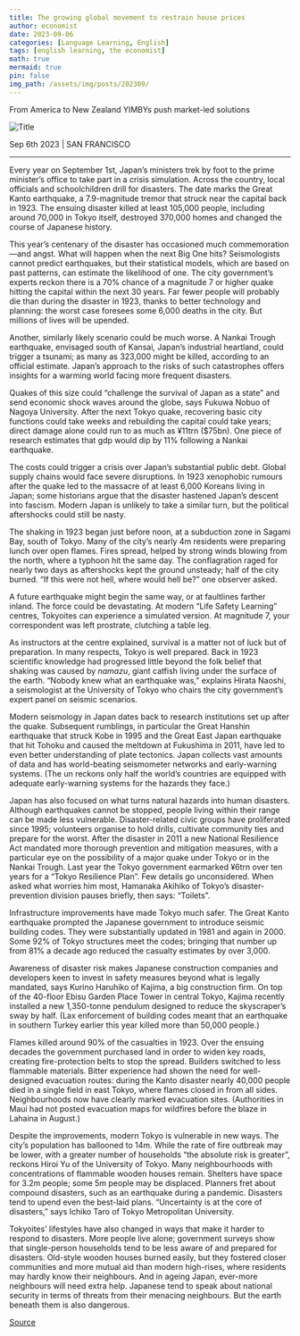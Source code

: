 ```yaml
---
title: The growing global movement to restrain house prices
author: economist
date: 2023-09-06
categories: [Language Learning, English]
tags: [english learning, the economist]
math: true
mermaid: true
pin: false
img_path: /assets/img/posts/202309/
---
```


From America to New Zealand YIMBYs push market-led solutions

![Title](20230909_IRD001.webp)

Sep 6th 2023 \|  SAN FRANCISCO

---

Every year on September 1st, Japan’s ministers trek by foot to the prime minister’s office to take part in a crisis simulation. Across the country, local officials and schoolchildren drill for disasters. The date marks the Great Kanto earthquake, a 7.9-magnitude tremor that struck near the capital back in 1923. The ensuing disaster killed at least 105,000 people, including around 70,000 in Tokyo itself, destroyed 370,000 homes and changed the course of Japanese history.

This year’s centenary of the disaster has occasioned much commemoration—and angst. What will happen when the next Big One hits? Seismologists cannot predict earthquakes, but their statistical models, which are based on past patterns, can estimate the likelihood of one. The city government’s experts reckon there is a 70% chance of a magnitude 7 or higher quake hitting the capital within the next 30 years. Far fewer people will probably die than during the disaster in 1923, thanks to better technology and planning: the worst case foresees some 6,000 deaths in the city. But millions of lives will be upended.

Another, similarly likely scenario could be much worse. A Nankai Trough earthquake, envisaged south of Kansai, Japan’s industrial heartland, could trigger a tsunami; as many as 323,000 might be killed, according to an official estimate. Japan’s approach to the risks of such catastrophes offers insights for a warming world facing more frequent disasters.

Quakes of this size could “challenge the survival of Japan as a state” and send economic shock waves around the globe, says Fukuwa Nobuo of Nagoya University. After the next Tokyo quake, recovering basic city functions could take weeks and rebuilding the capital could take years; direct damage alone could run to as much as ¥11trn ($75bn). One piece of research estimates that gdp would dip by 11% following a Nankai earthquake.

The costs could trigger a crisis over Japan’s substantial public debt. Global supply chains would face severe disruptions. In 1923 xenophobic rumours after the quake led to the massacre of at least 6,000 Koreans living in Japan; some historians argue that the disaster hastened Japan’s descent into fascism. Modern Japan is unlikely to take a similar turn, but the political aftershocks could still be nasty.

The shaking in 1923 began just before noon, at a subduction zone in Sagami Bay, south of Tokyo. Many of the city’s nearly 4m residents were preparing lunch over open flames. Fires spread, helped by strong winds blowing from the north, where a typhoon hit the same day. The conflagration raged for nearly two days as aftershocks kept the ground unsteady; half of the city burned. “If this were not hell, where would hell be?” one observer asked.

A future earthquake might begin the same way, or at faultlines farther inland. The force could be devastating. At modern “Life Safety Learning” centres, Tokyoites can experience a simulated version. At magnitude 7, your correspondent was left prostrate, clutching a table leg.

As instructors at the centre explained, survival is a matter not of luck but of preparation. In many respects, Tokyo is well prepared. Back in 1923 scientific knowledge had progressed little beyond the folk belief that shaking was caused by *namazu*, giant catfish living under the surface of the earth. “Nobody knew what an earthquake was,” explains Hirata Naoshi, a seismologist at the University of Tokyo who chairs the city government’s expert panel on seismic scenarios.

Modern seismology in Japan dates back to research institutions set up after the quake. Subsequent rumblings, in particular the Great Hanshin earthquake that struck Kobe in 1995 and the Great East Japan earthquake that hit Tohoku and caused the meltdown at Fukushima in 2011, have led to even better understanding of plate tectonics. Japan collects vast amounts of data and has world-beating seismometer networks and early-warning systems. (The un reckons only half the world’s countries are equipped with adequate early-warning systems for the hazards they face.)

Japan has also focused on what turns natural hazards into human disasters. Although earthquakes cannot be stopped, people living within their range can be made less vulnerable. Disaster-related civic groups have proliferated since 1995; volunteers organise to hold drills, cultivate community ties and prepare for the worst. After the disaster in 2011 a new National Resilience Act mandated more thorough prevention and mitigation measures, with a particular eye on the possibility of a major quake under Tokyo or in the Nankai Trough. Last year the Tokyo government earmarked ¥6trn over ten years for a “Tokyo Resilience Plan”. Few details go unconsidered. When asked what worries him most, Hamanaka Akihiko of Tokyo’s disaster-prevention division pauses briefly, then says: “Toilets”.

Infrastructure improvements have made Tokyo much safer. The Great Kanto earthquake prompted the Japanese government to introduce seismic building codes. They were substantially updated in 1981 and again in 2000. Some 92% of Tokyo structures meet the codes; bringing that number up from 81% a decade ago reduced the casualty estimates by over 3,000.

Awareness of disaster risk makes Japanese construction companies and developers keen to invest in safety measures beyond what is legally mandated, says Kurino Haruhiko of Kajima, a big construction firm. On top of the 40-floor Ebisu Garden Place Tower in central Tokyo, Kajima recently installed a new 1,350-tonne pendulum designed to reduce the skyscraper’s sway by half. (Lax enforcement of building codes meant that an earthquake in southern Turkey earlier this year killed more than 50,000 people.)

Flames killed around 90% of the casualties in 1923. Over the ensuing decades the government purchased land in order to widen key roads, creating fire-protection belts to stop the spread. Builders switched to less flammable materials. Bitter experience had shown the need for well-designed evacuation routes: during the Kanto disaster nearly 40,000 people died in a single field in east Tokyo, where flames closed in from all sides. Neighbourhoods now have clearly marked evacuation sites. (Authorities in Maui had not posted evacuation maps for wildfires before the blaze in Lahaina in August.)

Despite the improvements, modern Tokyo is vulnerable in new ways. The city’s population has ballooned to 14m. While the rate of fire outbreak may be lower, with a greater number of households “the absolute risk is greater”, reckons Hiroi Yu of the University of Tokyo. Many neighbourhoods with concentrations of flammable wooden houses remain. Shelters have space for 3.2m people; some 5m people may be displaced. Planners fret about compound disasters, such as an earthquake during a pandemic. Disasters tend to upend even the best-laid plans. “Uncertainty is at the core of disasters,” says Ichiko Taro of Tokyo Metropolitan University.

Tokyoites’ lifestyles have also changed in ways that make it harder to respond to disasters. More people live alone; government surveys show that single-person households tend to be less aware of and prepared for disasters. Old-style wooden houses burned easily, but they fostered closer communities and more mutual aid than modern high-rises, where residents may hardly know their neighbours. And in ageing Japan, ever-more neighbours will need extra help. Japanese tend to speak about national security in terms of threats from their menacing neighbours. But the earth beneath them is also dangerous. 

[Source](https://www.economist.com/international/2023/09/06/the-growing-global-movement-to-restrain-house-prices?itm_source=parsely-api)